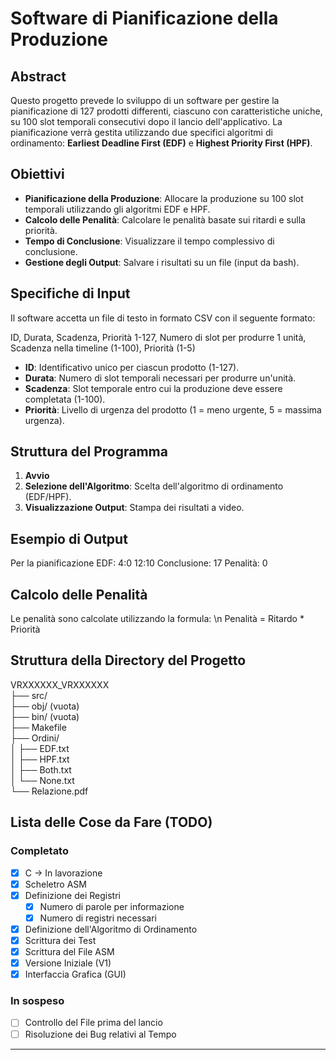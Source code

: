 # Software di Pianificazione della Produzione

## Abstract
Questo progetto prevede lo sviluppo di un software per gestire la pianificazione di 127 prodotti differenti, ciascuno con caratteristiche uniche, su 100 slot temporali consecutivi dopo il lancio dell'applicativo. La pianificazione verrà gestita utilizzando due specifici algoritmi di ordinamento: **Earliest Deadline First (EDF)** e **Highest Priority First (HPF)**.

## Obiettivi
- **Pianificazione della Produzione**: Allocare la produzione su 100 slot temporali utilizzando gli algoritmi EDF e HPF.
- **Calcolo delle Penalità**: Calcolare le penalità basate sui ritardi e sulla priorità.
- **Tempo di Conclusione**: Visualizzare il tempo complessivo di conclusione.
- **Gestione degli Output**: Salvare i risultati su un file (input da bash).

## Specifiche di Input
Il software accetta un file di testo in formato CSV con il seguente formato:

ID, Durata, Scadenza, Priorità
1-127, Numero di slot per produrre 1 unità, Scadenza nella timeline (1-100), Priorità (1-5)

- **ID**: Identificativo unico per ciascun prodotto (1-127).
- **Durata**: Numero di slot temporali necessari per produrre un'unità.
- **Scadenza**: Slot temporale entro cui la produzione deve essere completata (1-100).
- **Priorità**: Livello di urgenza del prodotto (1 = meno urgente, 5 = massima urgenza).

## Struttura del Programma
1. **Avvio**
2. **Selezione dell'Algoritmo**: Scelta dell'algoritmo di ordinamento (EDF/HPF).
3. **Visualizzazione Output**: Stampa dei risultati a video.

## Esempio di Output
Per la pianificazione EDF:
4:0
12:10
Conclusione: 17
Penalità: 0


## Calcolo delle Penalità
Le penalità sono calcolate utilizzando la formula: \n
Penalità = Ritardo * Priorità


## Struttura della Directory del Progetto
VRXXXXXX_VRXXXXXX                                                               
├── src/                                                                        
├── obj/ (vuota)                                                                
├── bin/ (vuota)                                                                
├── Makefile                                                                    
├── Ordini/                                                                     
│ ├── EDF.txt                                                                   
│ ├── HPF.txt                                                                   
│ ├── Both.txt                                                                  
│ └── None.txt                                                                  
└── Relazione.pdf                                                               


## Lista delle Cose da Fare (TODO)
### Completato
- [X] C → In lavorazione
- [X] Scheletro ASM
- [X] Definizione dei Registri
  - [X] Numero di parole per informazione
  - [X] Numero di registri necessari
- [X] Definizione dell'Algoritmo di Ordinamento
- [X] Scrittura dei Test
- [X] Scrittura del File ASM
- [X] Versione Iniziale (V1)
- [X] Interfaccia Grafica (GUI)

### In sospeso
- [ ] Controllo del File prima del lancio
- [ ] Risoluzione dei Bug relativi al Tempo

---


